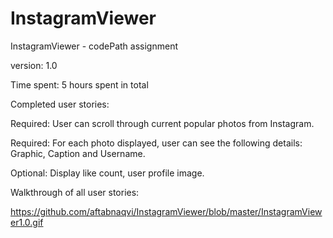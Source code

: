 InstagramViewer
===============

InstagramViewer - codePath assignment

version: 1.0

Time spent: 5 hours spent in total

Completed user stories:

 Required: User can scroll through current popular photos from Instagram.
 
 Required: For each photo displayed, user can see the following details:
           Graphic, Caption and Username.
           
 Optional: Display like count, user profile image.
 
Walkthrough of all user stories:

https://github.com/aftabnaqvi/InstagramViewer/blob/master/InstagramViewer1.0.gif
